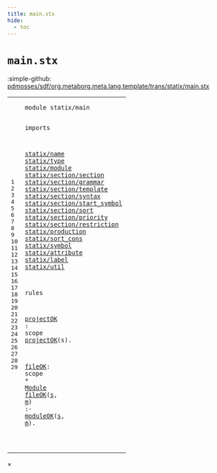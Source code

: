 ```yaml
---
title: main.stx
hide:
  - toc
---
```


# `main.stx`

:simple-github: [pdmosses/sdf/org.metaborg.meta.lang.template/trans/statix/main.stx]

[pdmosses/sdf/org.metaborg.meta.lang.template/trans/statix/main.stx]: https://github.com/pdmosses/sdf/blob/master/org.metaborg.meta.lang.template/trans/statix/main.stx "The source file on GitHub"

<div class="stx"><table class="highlighttable"><tbody><tr><td class="linenos"><div class="linenodiv"><pre><span></span>1
2
3
4
5
6
7
8
9
10
11
12
13
14
15
16
17
18
19
20
21
22
23
24
25
26
27
28
29
</pre></div></td>
<td class="code"><pre><code><span class="keyword">module</span> <span id="statix/main_1_8" title="Not referenced"><span class="token sort_Id">statix/main</span></span>

<span class="keyword">imports</span>

  <a href="../name.stx/#statix/name_1_8" id="statix/name_5_3" title="Defined at ../name.stx line 1"><span class="token sort_Id">statix/name</span></a>
  <a href="../type.stx/#statix/type_1_8" id="statix/type_6_3" title="Defined at ../type.stx line 1"><span class="token sort_Id">statix/type</span></a>
  <a href="../module.stx/#statix/module_1_8" id="statix/module_7_3" title="Defined at ../module.stx line 1"><span class="token sort_Id">statix/module</span></a>
  <a href="../section/section.stx/#statix/section/section_1_8" id="statix/section/section_8_3" title="Defined at ../section/section.stx line 1"><span class="token sort_Id">statix/section/section</span></a>
  <a href="../section/grammar.stx/#statix/section/grammar_1_8" id="statix/section/grammar_9_3" title="Defined at ../section/grammar.stx line 1"><span class="token sort_Id">statix/section/grammar</span></a>
  <a href="../section/template.stx/#statix/section/template_1_8" id="statix/section/template_10_3" title="Defined at ../section/template.stx line 1"><span class="token sort_Id">statix/section/template</span></a>
  <a href="../section/syntax.stx/#statix/section/syntax_1_8" id="statix/section/syntax_11_3" title="Defined at ../section/syntax.stx line 1"><span class="token sort_Id">statix/section/syntax</span></a>
  <a href="../section/start_symbol.stx/#statix/section/start_symbol_1_8" id="statix/section/start_symbol_12_3" title="Defined at ../section/start_symbol.stx line 1"><span class="token sort_Id">statix/section/start_symbol</span></a>
  <a href="../section/sort.stx/#statix/section/sort_1_8" id="statix/section/sort_13_3" title="Defined at ../section/sort.stx line 1"><span class="token sort_Id">statix/section/sort</span></a>
  <a href="../section/priority.stx/#statix/section/priority_1_8" id="statix/section/priority_14_3" title="Defined at ../section/priority.stx line 1"><span class="token sort_Id">statix/section/priority</span></a>
  <a href="../section/restriction.stx/#statix/section/restriction_1_8" id="statix/section/restriction_15_3" title="Defined at ../section/restriction.stx line 1"><span class="token sort_Id">statix/section/restriction</span></a>
  <a href="../production.stx/#statix/production_1_8" id="statix/production_16_3" title="Defined at ../production.stx line 1"><span class="token sort_Id">statix/production</span></a>
  <a href="../sort_cons.stx/#statix/sort_cons_1_8" id="statix/sort_cons_17_3" title="Defined at ../sort_cons.stx line 1"><span class="token sort_Id">statix/sort_cons</span></a>
  <a href="../symbol.stx/#statix/symbol_1_8" id="statix/symbol_18_3" title="Defined at ../symbol.stx line 1"><span class="token sort_Id">statix/symbol</span></a>
  <a href="../attribute.stx/#statix/attribute_1_8" id="statix/attribute_19_3" title="Defined at ../attribute.stx line 1"><span class="token sort_Id">statix/attribute</span></a>
  <a href="../label.stx/#statix/label_1_8" id="statix/label_20_3" title="Defined at ../label.stx line 1"><span class="token sort_Id">statix/label</span></a>
  <a href="../util.stx/#statix/util_1_8" id="statix/util_21_3" title="Defined at ../util.stx line 1"><span class="token sort_Id">statix/util</span></a>

<span class="keyword">rules</span>

  <a href="#projectOK_26_3" id="projectOK_25_3" title="Referenced at line 26"><span class="token sort_Id">projectOK</span></a> <span class="operator">:</span> <span class="cons_ScopeSort">scope</span>
  <a href="#projectOK_25_3" id="projectOK_26_3" title="Defined at line 25"><span class="token sort_Id">projectOK</span></a><span class="operator">(</span><span class="cons_Var"><span id="s_26_13" title="Not referenced"><span class="token sort_Id">s</span></span></span><span class="operator">).</span>

  <a href="#fileOK_29_3" id="fileOK_28_3" title="Referenced at line 29"><span class="token sort_Id">fileOK</span></a><span class="operator">:</span> <span class="cons_ScopeSort">scope</span> <span class="operator">*</span> <span class="cons_SimpleSort"><a href="../module.stx/#Module_12_9" id="Module_28_19" title="Defined at ../module.stx line 12"><span class="token sort_Id">Module</span></a></span>
  <a href="#fileOK_28_3" id="fileOK_29_3" title="Defined at line 28"><span class="token sort_Id">fileOK</span></a><span class="operator">(</span><span class="cons_Var"><a href="#s_29_28" id="s_29_10" title="Referenced at line 29"><span class="token sort_Id">s</span></a></span><span class="operator">,</span> <span class="cons_Var"><a href="#m_29_31" id="m_29_13" title="Referenced at line 29"><span class="token sort_Id">m</span></a></span><span class="operator">)</span> <span class="operator">:-</span> <a href="../module.stx/#moduleOK_23_3" id="moduleOK_29_19" title="Defined at ../module.stx line 23"><span class="token sort_Id">moduleOK</span></a><span class="operator">(</span><span class="cons_Var"><a href="#s_29_10" id="s_29_28" title="Defined at line 29"><span class="token sort_Id">s</span></a></span><span class="operator">,</span> <span class="cons_Var"><a href="#m_29_13" id="m_29_31" title="Defined at line 29"><span class="token sort_Id">m</span></a></span><span class="operator">).</span>

</code></pre></td></tr></tbody></table></div>

<div id="modal">
  <div id="modal-content">
    <span id="modal-close">&times;</span>
    <h2 id="modal-h2"></h2>
    <p  id="modal-p"></p>
    <ul id="modal-ul"></ul>
  </div>
</div>
